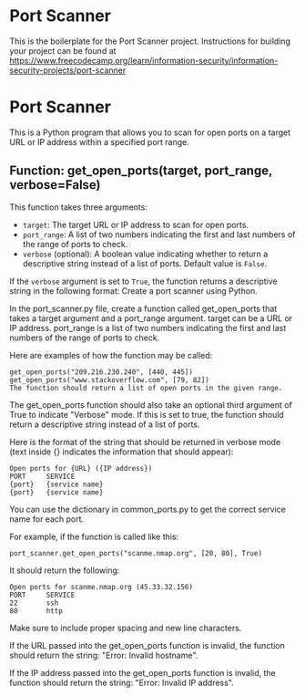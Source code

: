 # Port Scanner

This is the boilerplate for the Port Scanner project. Instructions for building your project can be found at https://www.freecodecamp.org/learn/information-security/information-security-projects/port-scanner


# Port Scanner

This is a Python program that allows you to scan for open ports on a target URL or IP address within a specified port range.

## Function: get_open_ports(target, port_range, verbose=False)

This function takes three arguments:
- `target`: The target URL or IP address to scan for open ports.
- `port_range`: A list of two numbers indicating the first and last numbers of the range of ports to check.
- `verbose` (optional): A boolean value indicating whether to return a descriptive string instead of a list of ports. Default value is `False`.

If the `verbose` argument is set to `True`, the function returns a descriptive string in the following format:
Create a port scanner using Python.

In the port_scanner.py file, create a function called get_open_ports that takes a target argument and a port_range argument. target can be a URL or IP address. port_range is a list of two numbers indicating the first and last numbers of the range of ports to check.

Here are examples of how the function may be called:

```
get_open_ports("209.216.230.240", [440, 445])
get_open_ports("www.stackoverflow.com", [79, 82])
The function should return a list of open ports in the given range.
```

The get_open_ports function should also take an optional third argument of True to indicate "Verbose" mode. If this is set to true, the function should return a descriptive string instead of a list of ports.

Here is the format of the string that should be returned in verbose mode (text inside {} indicates the information that should appear):

```
Open ports for {URL} ({IP address})
PORT     SERVICE
{port}   {service name}
{port}   {service name}
```

You can use the dictionary in common_ports.py to get the correct service name for each port.

For example, if the function is called like this:

```
port_scanner.get_open_ports("scanme.nmap.org", [20, 80], True)
```

It should return the following:

```
Open ports for scanme.nmap.org (45.33.32.156)
PORT     SERVICE
22       ssh
80       http
```

Make sure to include proper spacing and new line characters.

If the URL passed into the get_open_ports function is invalid, the function should return the string: "Error: Invalid hostname".

If the IP address passed into the get_open_ports function is invalid, the function should return the string: "Error: Invalid IP address".